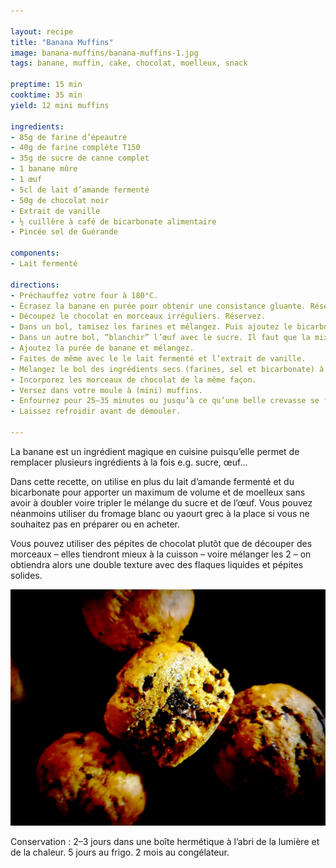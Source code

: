 ```yaml
---

layout: recipe
title: "Banana Muffins"
image: banana-muffins/banana-muffins-1.jpg
tags: banane, muffin, cake, chocolat, moelleux, snack

preptime: 15 min
cooktime: 35 min
yield: 12 mini muffins

ingredients:
- 85g de farine d’épeautre 
- 40g de farine complète T150 
- 35g de sucre de canne complet 
- 1 banane mûre 
- 1 œuf
- 5cl de lait d’amande fermenté
- 50g de chocolat noir
- Extrait de vanille 
- ½ cuillère à café de bicarbonate alimentaire 
- Pincée sel de Guérande 

components:
- Lait fermenté

directions:
- Préchauffez votre four à 180°C.
- Écrasez la banane en purée pour obtenir une consistance gluante. Réservez.
- Découpez le chocolat en morceaux irréguliers. Réservez.
- Dans un bol, tamisez les farines et mélangez. Puis ajoutez le bicarbonate et le sel en prenant soin de ne pas les mettre en contact pour le moment. Réservez.
- Dans un autre bol, “blanchir” l’œuf avec le sucre. Il faut que la mixture prenne la couleur de votre sucre de canne complet, soit une teinte caramel. On ne cherche pas à incorporer trop d’air au mélange, juste à le faire mousser en surface.
- Ajoutez la purée de banane et mélangez.
- Faites de même avec le le lait fermenté et l’extrait de vanille.
- Mélangez le bol des ingrédients secs (farines, sel et bicarbonate) à l’aide d’un fouet puis incorporez le en 2 fois dans le bol des ingrédients humides à l’aide d’une maryse jusqu’à ce qu’il n’y ait plus de grumeau.
- Incorporez les morceaux de chocolat de la même façon.
- Versez dans votre moule à (mini) muffins.
- Enfournez pour 25–35 minutes ou jusqu’à ce qu’une belle crevasse se forme sur le dessus et que la pointe d’un couteau ressorte avec quelques flocons de mie.
- Laissez refroidir avant de démouler.

---
```


La banane est un ingrédient magique en cuisine puisqu’elle permet de remplacer plusieurs ingrédients à la fois e.g. sucre, œuf…

Dans cette recette, on utilise en plus du lait d’amande fermenté et du bicarbonate pour apporter un maximum de volume et de moelleux sans avoir à doubler voire tripler le mélange du sucre et de l’œuf. Vous pouvez néanmoins utiliser du fromage blanc ou yaourt grec à la place si vous ne souhaitez pas en préparer ou en acheter.

Vous pouvez utiliser des pépites de chocolat plutôt que de découper des morceaux – elles tiendront mieux à la cuisson – voire mélanger les 2 – on obtiendra alors une double texture avec des flaques liquides et pépites solides.

![Une mie câline et des chunks de chocolat fondu ultra gourmands.](../images/banana-muffins/banana-muffins-2.jpg) 

Conservation&nbsp;: 2–3 jours dans une boîte hermétique à l’abri de la lumière et de la chaleur. 5 jours au frigo. 2 mois au congélateur.